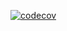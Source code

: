 [![codecov](https://codecov.io/gh/matiromki/OOAiP/branch/CollisionCheck/graph/badge.svg?token=H4FFY3C0QC)][def]

[def]: https://codecov.io/gh/matiromki/OOAiP
